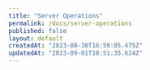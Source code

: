 ```yaml
---
title: "Server Operations"
permalink: /docs/server-operations
published: false
layout: default
createdAt: "2023-08-30T16:59:05.475Z"
updatedAt: "2023-09-01T18:51:35.624Z"
---
```

